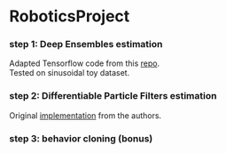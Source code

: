 # RoboticsProject

### step 1: Deep Ensembles estimation
Adapted Tensorflow code from this [repo](https://github.com/vvanirudh/deep-ensembles-uncertainty).  
Tested on sinusoidal toy dataset.

### step 2: Differentiable Particle Filters estimation
Original [implementation](https://github.com/tu-rbo/differentiable-particle-filters) from the authors.

### step 3: behavior cloning (bonus)
